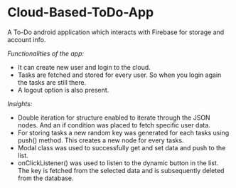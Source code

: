 # Cloud-Based-ToDo-App
A To-Do android application which interacts with Firebase for storage and account info. 

*Functionalities of the app:*
- It can create new user and login to the cloud.
- Tasks are fetched and stored for every user. So when you login again the tasks are still there.
- A logout option is also present.

*Insights:*
- Double iteration for structure  enabled to iterate through the JSON nodes. And an if condition was placed to fetch specific user data.
- For storing tasks a new random key was generated for each tasks using push() method. This creates a new node for every tasks.
- Modal class was used to successfully get and set data and push to the list.
- onClickListener() was used to listen to the dynamic button in the list. The key is fetched from the selected data and is subsequently deleted from the database.
